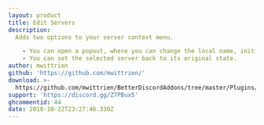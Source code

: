 ```yaml
---
layout: product
title: Edit Servers
description:
  Adds two options to your server context menu.

    - You can open a popout, where you can change the local name, initials, icon and several colors for the selected server.
    - You can set the selected server back to its original state.
author: mwittrien
github: 'https://github.com/mwittrien/'
download: >-
  https://github.com/mwittrien/BetterDiscordAddons/tree/master/Plugins/EditServers
support: 'https://discord.gg/Z7PBux5'
ghcommentid: 44
date: 2018-10-22T23:27:46.330Z
---
```


